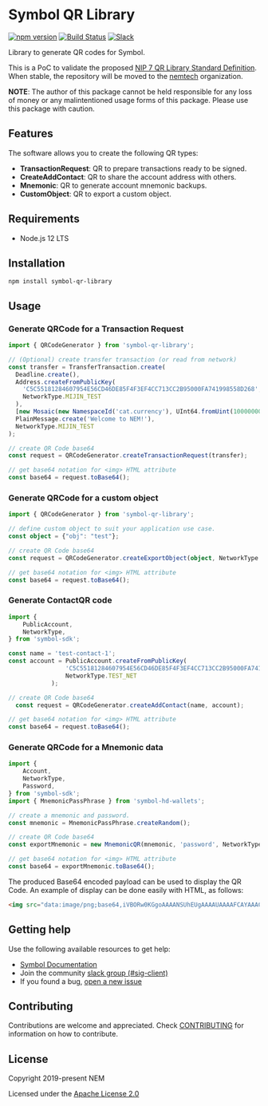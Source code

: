 # Symbol QR Library

[![npm version](https://badge.fury.io/js/symbol-qr-library.svg)](https://badge.fury.io/js/symbol-qr-library)
[![Build Status](https://travis-ci.com/nemtech/symbol-qr-library.svg?branch=main)](https://travis-ci.com/nemtech/symbol-qr-library)
[![Slack](https://img.shields.io/badge/chat-on%20slack-green.svg)](https://nem2.slack.com/messages/CB0UU89GS//)

Library to generate QR codes for Symbol.

This is a PoC to validate the proposed [NIP 7 QR Library Standard Definition](https://github.com/nemtech/NIP/issues/3). When stable, the repository will be moved to the [nemtech](https://github.com/nemtech) organization.

**NOTE**: The author of this package cannot be held responsible for any loss of money or any malintentioned usage forms of this package. Please use this package with caution.

## Features

The software allows you to create the following QR types:

* **TransactionRequest**: QR to prepare transactions ready to be signed.
* **CreateAddContact**: QR to share the account address with others.
* **Mnemonic**: QR to generate account mnemonic backups.
* **CustomObject**: QR to export  a custom object.

## Requirements

- Node.js 12 LTS

## Installation

`npm install symbol-qr-library`


## Usage

### Generate QRCode for a Transaction Request

```typescript
import { QRCodeGenerator } from 'symbol-qr-library';

// (Optional) create transfer transaction (or read from network)
const transfer = TransferTransaction.create(
  Deadline.create(),
  Address.createFromPublicKey(
    'C5C55181284607954E56CD46DE85F4F3EF4CC713CC2B95000FA741998558D268',
    NetworkType.MIJIN_TEST
  ),
  [new Mosaic(new NamespaceId('cat.currency'), UInt64.fromUint(10000000))],
  PlainMessage.create('Welcome to NEM!'),
  NetworkType.MIJIN_TEST
);

// create QR Code base64
const request = QRCodeGenerator.createTransactionRequest(transfer);

// get base64 notation for <img> HTML attribute
const base64 = request.toBase64();
```

### Generate QRCode for a custom object

```typescript
import { QRCodeGenerator } from 'symbol-qr-library';

// define custom object to suit your application use case.
const object = {"obj": "test"};

// create QR Code base64
const request = QRCodeGenerator.createExportObject(object, NetworkType.TEST_NET);

// get base64 notation for <img> HTML attribute
const base64 = request.toBase64();

```

### Generate ContactQR code

```typescript
import {
    PublicAccount,
    NetworkType,
} from 'symbol-sdk';

const name = 'test-contact-1';
const account = PublicAccount.createFromPublicKey(
                'C5C55181284607954E56CD46DE85F4F3EF4CC713CC2B95000FA741998558D268',
                NetworkType.TEST_NET
            );

// create QR Code base64
  const request = QRCodeGenerator.createAddContact(name, account);

// get base64 notation for <img> HTML attribute
const base64 = request.toBase64();

```

### Generate QRCode for a Mnemonic data

```typescript
import {
    Account,
    NetworkType,
    Password,
} from 'symbol-sdk';
import { MnemonicPassPhrase } from 'symbol-hd-wallets';

// create a mnemonic and password.
const mnemonic = MnemonicPassPhrase.createRandom();

// create QR Code base64
const exportMnemonic = new MnemonicQR(mnemonic, 'password', NetworkType.MIJIN_TEST, 'no-chain-id');

// get base64 notation for <img> HTML attribute
const base64 = exportMnemonic.toBase64();

```

The produced Base64 encoded payload can be used to display the QR Code. An example of display can be done easily with HTML, as follows:

```html
<img src="data:image/png;base64,iVBORw0KGgoAAAANSUhEUgAAAAUAAAAFCAYAAACNbyblAAAAHElEQVQI12P4//8/w38GIAXDIBKE0DHxgljNBAAO9TXL0Y4OHwAAAABJRU5ErkJggg==" alt="Transfer Transaction QR code" />
```

## Getting help

Use the following available resources to get help:

- [Symbol Documentation][docs]
- Join the community [slack group (#sig-client)][slack] 
- If you found a bug, [open a new issue][issues]

## Contributing

Contributions are welcome and appreciated. 
Check [CONTRIBUTING](CONTRIBUTING.md) for information on how to contribute.

## License

Copyright 2019-present NEM

Licensed under the [Apache License 2.0](LICENSE)

[self]: https://github.com/nemtech/symbol-qr-library
[docs]: https://nemtech.github.io
[issues]: https://github.com/nemtech/symbol-qr-library/issues
[slack]: https://join.slack.com/t/nem2/shared_invite/enQtMzY4MDc2NTg0ODgyLWZmZWRiMjViYTVhZjEzOTA0MzUyMTA1NTA5OWQ0MWUzNTA4NjM5OTJhOGViOTBhNjkxYWVhMWRiZDRkOTE0YmU
